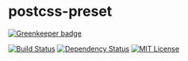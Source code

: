 # postcss-preset

[![Greenkeeper badge](https://badges.greenkeeper.io/jamieconnolly/postcss-preset.svg)](https://greenkeeper.io/)

[![Build Status][build-status-image]][build-status-url]
[![Dependency Status][dependency-status-image]][dependency-status-url]
[![MIT License][license-image]][license-url]

[build-status-image]: https://api.travis-ci.org/jamieconnolly/postcss-preset.svg?branch=master
[build-status-url]: https://travis-ci.org/jamieconnolly/postcss-preset

[dependency-status-image]: https://david-dm.org/jamieconnolly/postcss-preset/master.svg
[dependency-status-url]: https://david-dm.org/jamieconnolly/postcss-preset

[license-image]: https://img.shields.io/badge/license-MIT-blue.svg
[license-url]: https://github.com/jamieconnolly/postcss-preset/blob/master/LICENSE
